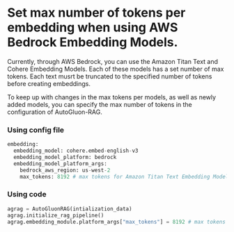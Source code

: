# Set max number of tokens per embedding when using AWS Bedrock Embedding Models.

Currently, through AWS Bedrock, you can use the Amazon Titan Text and Cohere Embedding Models. Each of these models has a set number of max tokens. Each text musrt be truncated to the specified number of tokens before creating embeddings.

To keep up with changes in the max tokens per models, as well as newly added models, you can specify the max number of tokens in the configuration of AutoGluon-RAG.


### Using config file

```python
embedding:
  embedding_model: cohere.embed-english-v3
  embedding_model_platform: bedrock
  embedding_model_platform_args:
    bedrock_aws_region: us-west-2
    max_tokens: 8192 # max tokens for Amazon Titan Text Embedding Model
```

### Using code

```python
agrag = AutoGluonRAG(intialization_data)
agrag.initialize_rag_pipeline()
agrag.embedding_module.platform_args["max_tokens"] = 8192 # max tokens for Amazon Titan Text Embedding Model
```
